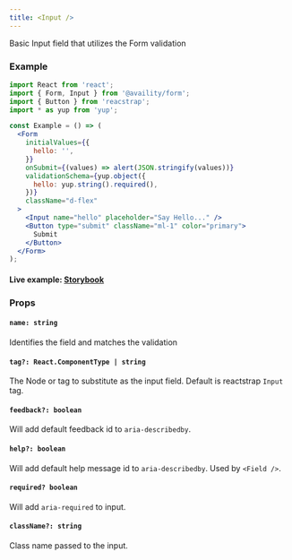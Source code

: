 ```yaml
---
title: <Input />
---
```


Basic Input field that utilizes the Form validation

### Example

```jsx
import React from 'react';
import { Form, Input } from '@availity/form';
import { Button } from 'reacstrap';
import * as yup from 'yup';

const Example = () => (
  <Form
    initialValues={{
      hello: '',
    }}
    onSubmit={(values) => alert(JSON.stringify(values))}
    validationSchema={yup.object({
      hello: yup.string().required(),
    })}
    className="d-flex"
  >
    <Input name="hello" placeholder="Say Hello..." />
    <Button type="submit" className="ml-1" color="primary">
      Submit
    </Button>
  </Form>
);
```

#### Live example: [Storybook](https://availity.github.io/availity-react/storybook/?path=/story/formik-form--input)

### Props

#### `name: string`

Identifies the field and matches the validation

#### `tag?: React.ComponentType | string`

The Node or tag to substitute as the input field. Default is reactstrap `Input` tag.

#### `feedback?: boolean`

Will add default feedback id to `aria-describedby`.

#### `help?: boolean`

Will add default help message id to `aria-describedby`. Used by `<Field />`.

#### `required? boolean`

Will add `aria-required` to input.

#### `className?: string`

Class name passed to the input.
